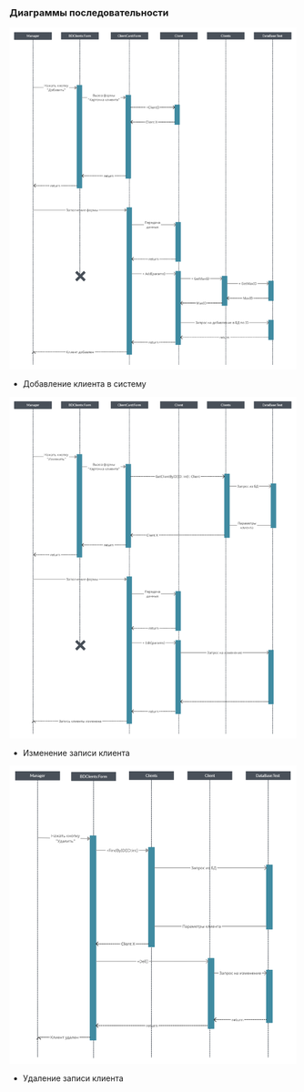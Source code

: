 ### Диаграммы последовательности
![Диаграмма](diagrams/seq1.png)
+ Добавление клиента в систему
 
![Диаграмма](diagrams/seq2.png)
+ Изменение записи клиента

![Диаграмма](diagrams/seq3.png)
+ Удаление записи клиента

